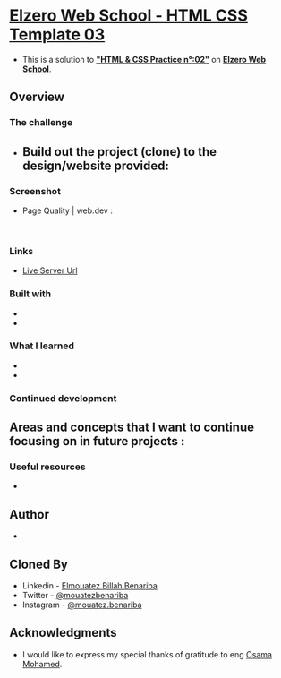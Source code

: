 # [Elzero Web School - HTML CSS Template 03](https://mouatezbenariba.github.io/template-html-css-03/)
- This is a solution to [<b>"HTML & CSS Practice n°:02"</b>](https://elzero.org/practical-html-css/) on [<b>Elzero Web School</b>](https://elzero.org/).

## Overview

### The challenge

- Build out the project (clone) to the design/website provided:
  - 

### Screenshot
- Page Quality | web.dev : 
<br>


### Links

- [Live Server Url](https://mouatezbenariba.github.io/template-html-css-03/)

### Built with

-
-


### What I learned

-
-

### Continued development

Areas and concepts that I want to continue focusing on in future projects :
  - 

### Useful resources
- []()

## Author
- 

## Cloned By
- Linkedin - [Elmouatez Billah Benariba](https://www.linkedin.com/in/mouatezbenariba/)
- Twitter - [@mouatezbenariba](https://twitter.com/mouatezbenariba)
- Instagram - [@mouatez.benariba](https://www.instagram.com/mouatez.benariba/)

## Acknowledgments
- I would like to express my special thanks of gratitude to eng [Osama Mohamed](https://github.com/OsamaElzero).
